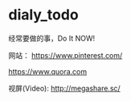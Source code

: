 # dialy_todo
经常要做的事，Do It NOW!

网站：
https://www.pinterest.com/

https://www.quora.com


视屏(Video):
http://megashare.sc/
